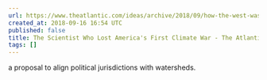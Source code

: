 ```yaml
---
url: https://www.theatlantic.com/ideas/archive/2018/09/how-the-west-was-lost/569365/
created_at: 2018-09-16 16:54 UTC
published: false
title: The Scientist Who Lost America's First Climate War - The Atlantic
tags: []
---
```


a proposal to align political jurisdictions with watersheds.
